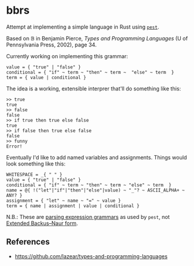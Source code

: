 bbrs
====

Attempt at implementing a simple language in Rust using [`pest`](https://pest.rs).

Based on 𝔹 in Benjamin Pierce, *Types and Programming Languages* (U of Pennsylvania Press, 2002), page 34.

Currently working on implementing this grammar:

```
value = { "true" | "false" }
conditional = { "if" ~ term ~ "then" ~ term ~  "else" ~ term  }
term = { value | conditional }
```

The idea is a working, extensible interprer that'll do something like this:

```
>> true
true
>> false
false
>> if true then true else false
true
>> if false then true else false
false
>> funny
Error!
```

Eventually I'd like to add named variables and assignments.
Things would look something like this:

```
WHITESPACE = _{ " " }
value = { "true" | "false" }
conditional = { "if" ~ term ~ "then" ~ term ~ "else" ~ term  }
name = @{ !("let"|"if"|"then"|"else"|value) ~ "_"? ~ ASCII_ALPHA+ ~ ANY? }
assignment = { "let" ~ name ~ "=" ~ value }
term = { name | assignment | value | conditional }
```

N.B.:
These are [parsing expression grammars](https://en.wikipedia.org/wiki/Parsing_expression_grammar) as used by `pest`,
not [Extended Backus–Naur form](https://en.wikipedia.org/wiki/Extended_Backus%E2%80%93Naur_form).

References
----------

- https://github.com/lazear/types-and-programming-languages

